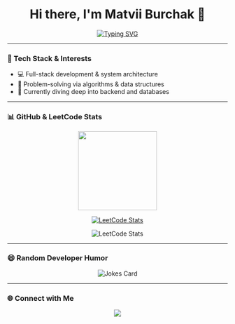 <h1 align="center">Hi there, I'm Matvii Burchak 👋</h1>

<p align="center">
  <a href="https://git.io/typing-svg">
    <img src="https://readme-typing-svg.herokuapp.com?font=Fira+Code&size=22&pause=1000&color=36BCF7&center=true&vCenter=true&width=600&lines=Information+System+Development+Student;Big+Coding+Fan+%F0%9F%9A%80;Always+Learning+New+Tech+Stuff+%F0%9F%92%BB" alt="Typing SVG" />
  </a>
</p>

---

### 🧰 Tech Stack & Interests

- 💻 Full-stack development & system architecture
- 🧠 Problem-solving via algorithms & data structures
- 🔧 Currently diving deep into backend and databases
  
---

### 📊 GitHub & LeetCode Stats

<p align="center">
  <a href="https://github.com/young-proton/github-readme-stats">
    <img height="180em" src="https://github-readme-stats.vercel.app/api/top-langs/?username=young-proton&layout=compact&theme=tokyonight" />
  </a>
</p>

<p align="center">
  <a href="https://leetcode-stats-six.vercel.app">
    <img src="https://leetcode-stats-six.vercel.app/api?username=young_proton&theme=dark" alt="LeetCode Stats" />
  </a>
</p>

<p align="center">
  <img src="https://leetcode-badge-sage.vercel.app/badge/young_proton?theme=dark" alt="LeetCode Stats" />
</p>


---

### 😄 Random Developer Humor

<p align="center">
  <img src="https://readme-jokes.vercel.app/api" alt="Jokes Card" />
</p>

---

### 🌐 Connect with Me

<p align="center">
  <a href="https://github.com/young-proton">
    <img src="https://img.shields.io/badge/GitHub-young--proton-181717?style=for-the-badge&logo=github" />
  </a>
  <!-- Add LinkedIn, LeetCode, Email, etc. here if you like -->
</p>
